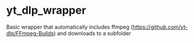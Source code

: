 # yt_dlp_wrapper
Basic wrapper that automatically includes ffmpeg (https://github.com/yt-dlp/FFmpeg-Builds) and downloads to a subfolder

